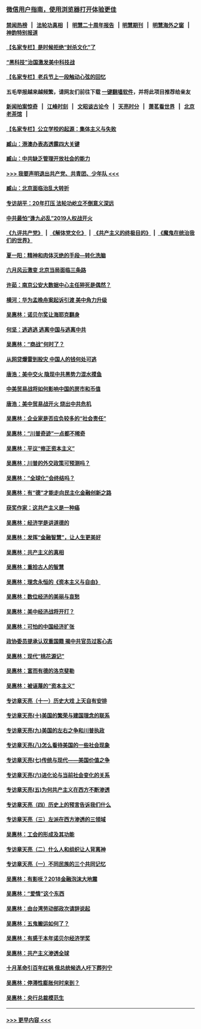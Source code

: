 ### [微信用户指南，使用浏览器打开体验更佳](https://github.com/gfw-breaker/banned-news1/blob/master/indexes/wechat-guide.md?t=0)
#### [禁闻热榜](热点新闻.md?t=0)  &nbsp;&nbsp;|&nbsp;&nbsp; [法轮功真相](https://github.com/gfw-breaker/truth/blob/master/README.md?t=0) &nbsp;&nbsp;|&nbsp;&nbsp; [明慧二十周年报告](https://github.com/gfw-breaker/mh-reports/blob/master/README.md?t=0) &nbsp;&nbsp;|&nbsp;&nbsp;[明慧期刊](https://github.com/gfw-breaker/mh-qikan) &nbsp;&nbsp;|&nbsp;&nbsp; [明慧海外之窗](https://github.com/gfw-breaker/mh-news/blob/master/README.md?t=0) &nbsp;&nbsp;|&nbsp;&nbsp; [神韵特别报道](https://github.com/gfw-breaker/mh-news/blob/master/shenyun.md?t=0)
#### [【名家专栏】是时候拒绝“封杀文化”了](../pages/nsc423/n11814093.md?t=02140011) 
#### [“黑科技”治国激发美中科技战](../pages/nsc423/n11638056.md?t=02140011) 
#### [【名家专栏】老兵节上一段触动心弦的回忆](../pages/nsc423/n11646016.md?t=02140011) 
#### 五毛举报越来越频繁，请网友们前往下载 [一键翻墙软件](https://github.com/gfw-breaker/ssr-accounts)，并将此项目推荐给亲友
#### [新闻拍案惊奇](https://github.com/gfw-breaker/banned-news1/blob/master/pages/link4.md) &nbsp;&nbsp;|&nbsp;&nbsp; [江峰时刻](https://github.com/gfw-breaker/banned-news1/blob/master/pages/link4.md) &nbsp;&nbsp;|&nbsp;&nbsp; [文昭谈古论今](https://github.com/gfw-breaker/banned-news1/blob/master/pages/link4.md) &nbsp;&nbsp;|&nbsp;&nbsp; [天亮时分](https://github.com/gfw-breaker/banned-news1/blob/master/pages/link4.md) &nbsp;&nbsp;|&nbsp;&nbsp; [萧茗看世界](https://github.com/gfw-breaker/banned-news1/blob/master/pages/link4.md) &nbsp;&nbsp;|&nbsp;&nbsp; [北京老茶馆](https://github.com/gfw-breaker/banned-news1/blob/master/pages/link4.md) &nbsp;&nbsp;|&nbsp;&nbsp; 
#### [【名家专栏】公立学校的起源：集体主义与失败](../pages/nsc423/n11601833.md?t=02140011) 
#### [臧山：港澳办表态透露四大关键](../pages/nsc423/n11421628.md?t=02140011) 
#### [臧山：中共缺乏管理开放社会的能力](../pages/nsc423/n11407457.md?t=02140011) 
#### [>>> 我要声明退出共产党、共青团、少年队 <<<](https://github.com/begood0513/goodnews/blob/master/quit/letter.md) 
#### [臧山：北京面临治乱大转折](../pages/nsc423/n11406895.md?t=02140011) 
#### [专访胡平：20年打压 法轮功屹立不倒意义深远](../pages/nsc423/n11398800.md?t=02140011) 
#### [中共最怕“逢九必乱”2019人权战开火](../pages/nsc423/n11385248.md?t=02140011) 
#### [《九评共产党》](https://github.com/begood0513/9ping.md/blob/master/README.md) &nbsp;|&nbsp; [《解体党文化》](../../../../jtdwh.md/blob/master/README.md)  &nbsp;|&nbsp; [《共产主义的终极目的》](../../../../gczydzjmd.md/blob/master/README.md) &nbsp;|&nbsp; [《魔鬼在统治我们的世界》](../../../../mgztzwmdsj.md/blob/master/README.md) 
#### [夏一阳：精神和肉体灭绝的手段—转化洗脑](../pages/nsc423/n11368250.md?t=02140011) 
#### [六月风云激变 北京当局面临三条路](../pages/nsc423/n11313668.md?t=02140011) 
#### [许茹：南京公安大数据中心主任猝死是偶然？](../pages/nsc423/n11064744.md?t=02140011) 
#### [横河：华为孟晚舟案起诉引渡 美中角力升级](../pages/nsc423/n11027230.md?t=02140011) 
#### [吴惠林：诺贝尔奖让海耶克翻身](../pages/nsc423/n10890049.md?t=02140011) 
#### [何坚：逃逃逃 逃离中国与逃离中共](../pages/nsc423/n10592891.md?t=02140011) 
#### [吴惠林：“商战”何时了？](../pages/nsc423/n10573558.md?t=02140011) 
#### [从网贷爆雷到股灾 中国人的钱何处可逃](../pages/nsc423/n10572800.md?t=02140011) 
#### [唐浩：美中交火 隐现中共黑势力混水摸鱼](../pages/nsc423/n10544040.md?t=02140011) 
#### [中美贸易战将如何影响中国的房市和币值](../pages/nsc423/n10543697.md?t=02140011) 
#### [唐浩：美中贸易战开火 烧出中共危机](../pages/nsc423/n10540126.md?t=02140011) 
#### [吴惠林：企业家是否应负较多的“社会责任”](../pages/nsc423/n10535022.md?t=02140011) 
#### [吴惠林：“川普奇迹”一点都不稀奇](../pages/nsc423/n10512808.md?t=02140011) 
#### [吴惠林：平议“修正资本主义”](../pages/nsc423/n10495724.md?t=02140011) 
#### [吴惠林：川普的外交政策可预测吗？](../pages/nsc423/n10462387.md?t=02140011) 
#### [吴惠林：“全球化”会终结吗？](../pages/nsc423/n10452838.md?t=02140011) 
#### [吴惠林：有“德”才能走向民主化金融创新之路](../pages/nsc423/n10432292.md?t=02140011) 
#### [获奖作家：这共产主义是一种癌](../pages/nsc423/n10431541.md?t=02140011) 
#### [吴惠林：经济学是讲道德的](../pages/nsc423/n10398014.md?t=02140011) 
#### [吴惠林：发挥“金融智慧”，让人生更美好](../pages/nsc423/n10375019.md?t=02140011) 
#### [吴惠林：共产主义的真相](../pages/nsc423/n10351394.md?t=02140011) 
#### [吴惠林：重拾古人的智慧](../pages/nsc423/n10337691.md?t=02140011) 
#### [吴惠林：理念永恒的《资本主义与自由》](../pages/nsc423/n10316274.md?t=02140011) 
#### [吴惠林：数位经济的美丽与哀愁](../pages/nsc423/n10292946.md?t=02140011) 
#### [吴惠林：美中经济战将开打？](../pages/nsc423/n10258825.md?t=02140011) 
#### [吴惠林：可怕的中国经济扩张](../pages/nsc423/n10219147.md?t=02140011) 
#### [政协委员提承认双重国籍 揭中共官员过客心态](../pages/nsc423/n10208809.md?t=02140011) 
#### [吴惠林：现代“桃花源记”](../pages/nsc423/n10185234.md?t=02140011) 
#### [吴惠林：富而有德的洛克斐勒](../pages/nsc423/n10142264.md?t=02140011) 
#### [吴惠林：被诬蔑的“资本主义”](../pages/nsc423/n10124816.md?t=02140011) 
#### [专访章天亮（十一）历史大戏 上天自有安排](../pages/nsc423/n10094905.md?t=02140011) 
#### [专访章天亮(十)美国的繁荣与建国理念的联系](../pages/nsc423/n10094899.md?t=02140011) 
#### [专访章天亮(九)美国的左右之争和川普执政](../pages/nsc423/n10094889.md?t=02140011) 
#### [专访章天亮(八)怎么看待美国的一些社会现象](../pages/nsc423/n10094857.md?t=02140011) 
#### [专访章天亮(七)传统与现代——美国价值之争](../pages/nsc423/n10093140.md?t=02140011) 
#### [专访章天亮(六)进化论与当前社会变化的关系](../pages/nsc423/n10092036.md?t=02140011) 
#### [专访章天亮(五)为何共产主义在西方不断渗透](../pages/nsc423/n10083620.md?t=02140011) 
#### [专访章天亮（四）历史上的预言告诉我们什么](../pages/nsc423/n10083606.md?t=02140011) 
#### [专访章天亮（三）左派在西方渗透的三领域](../pages/nsc423/n10081115.md?t=02140011) 
#### [吴惠林：工会的形成及其功能](../pages/nsc423/n10080633.md?t=02140011) 
#### [专访章天亮（二）什么人和组织让人背离神](../pages/nsc423/n10076637.md?t=02140011) 
#### [专访章天亮（一）不同民族的三个共同记忆](../pages/nsc423/n10074188.md?t=02140011) 
#### [吴惠林：有影呒？2018金融泡沫大地震](../pages/nsc423/n10040534.md?t=02140011) 
#### [吴惠林：“爱情”这个东西](../pages/nsc423/n10019423.md?t=02140011) 
#### [吴惠林：由台湾劳动部政次请辞说起](../pages/nsc423/n9979679.md?t=02140011) 
#### [吴惠林：五鬼搬运如何了？](../pages/nsc423/n9925338.md?t=02140011) 
#### [吴惠林：有感于本年诺贝尔经济学奖](../pages/nsc423/n9871883.md?t=02140011) 
#### [吴惠林：共产主义渗透全球](../pages/nsc423/n9812748.md?t=02140011) 
#### [十月革命引百年红祸 俄总统候选人吁下葬列宁](../pages/nsc423/n9810182.md?t=02140011) 
#### [吴惠林：停滞性膨胀何时来到？](../pages/nsc423/n9764136.md?t=02140011) 
#### [吴惠林：央行总裁模范生](../pages/nsc423/n9728134.md?t=02140011) 

----
#### [ >>> 更早内容 <<< ](../indexes/nsc423-earlier.md)
